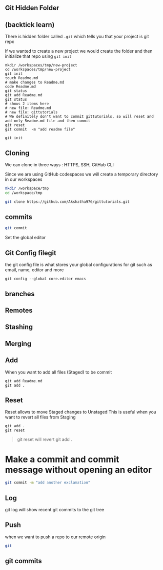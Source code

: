 ## Git Hidden Folder
## (backtick learn)
There is hidden folder called `.git` which tells you that your project is git repo

If we wanted to create a new project we would create the folder and then initialize that repo using `git init`

```
mkdir /workspaces/tmp/new-project
cd /workspaces/tmp/new-project
git init
touch Readme.md
# make changes to Readme.md
code Readme.md
git status
git add Readme.md
git status
# shows 2 items here
# new file: Readme.md
# new file: gittutorials
# We definitely don't want to commit gittutorials, so will reset and add only Readme.md file and then commit
git reset
git commit  -m "add readme file"
```

```
git init
```



## Cloning

We can clone in three ways : HTTPS, SSH, GitHub CLI

Since we are using GitHub codespaces we will create a temporary directory in our workspaces

```sh
mkdir /workspace/tmp
cd /workspace/tmp
```


```sh
git clone https://github.com/Akshatha976/gittutorials.git
```

## commits

```sh
git commit
```

Set the global editor

## Git Config filegit
the git config file is what stores your global configurations for git such as email, name, editor and more
```
git config --global core.editor emacs
```

## branches

## Remotes

## Stashing

## Merging

## Add

When you want to add all files (Staged) to be commit 

```
git add Readme.md
git add .
```

## Reset

Reset allows to move Staged changes to Unstaged
This is useful when you want to revert all files from Staging

```
git add .
git reset
```

> git reset will revert git add .

# Make a commit and commit message without opening an editor
```sh
git commit -m "add another exclamation"
```

## Log
git log will show  recent git commits to the git tree

## Push
when we want to push a repo to our remote origin

```sh
git 
```


## git commits 